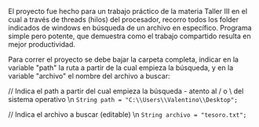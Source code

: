 
El proyecto fue hecho para un trabajo práctico de la materia Taller III en el cual a través de threads (hilos) del procesador, 
recorro todos los folder indicados de windows en búsqueda de un archivo en específico. Programa simple pero potente, que demuestra
como el trabajo compartido resulta en mejor productividad. 

Para correr el proyecto se debe bajar la carpeta completa, indicar en la variable "path" la ruta a partir de la cual empieza la búsqueda,
y en la variable "archivo" el nombre del archivo a buscar: 

// Indica el path a partir del cual empieza la búsqueda - atento al / o \ del sistema operativo \n
`String path = "C:\\Users\\Valentino\\Desktop";`

// Indica el archivo a buscar (editable) \n
`String archivo = "tesoro.txt";`
